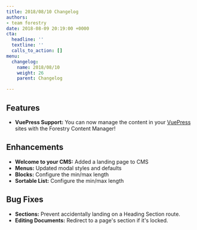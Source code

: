```yaml
---
title: 2018/08/10 Changelog
authors:
- team forestry
date: 2018-08-09 20:19:00 +0000
cta:
  headline: ''
  textline: ''
  calls_to_action: []
menu:
  changelog:
    name: 2018/08/10
    weight: 26
    parent: Changelog

---
```

## Features

* **VuePress Support:** You can now manage the content in your [VuePress](https://vuepress.vuejs.org/ "VuePress") sites with the Forestry Content Manager!

## Enhancements

* **Welcome to your CMS:** Added a landing page to CMS
* **Menus:** Updated modal styles and defaults
* **Blocks:** Configure the min/max length
* **Sortable List:** Configure the min/max length

## Bug Fixes

* **Sections:** Prevent accidentally landing on a Heading Section route.
* **Editing Documents:** Redirect to a page's section if it's locked.
